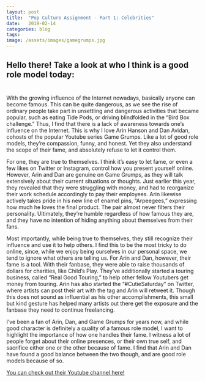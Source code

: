 ```yaml
---
layout: post
title:  "Pop Culture Assignment - Part 1: Celebrities"
date:   2019-02-14
categories: blog
tags:
image: /assets/images/gamegrumps.jpg
---
```


<h2>Hello there! Take a look at who I think is a good role model today:</h2>
<h1></h1>

With the growing influence of the Internet nowadays, basically anyone can become famous. This can be quite dangerous, as we see the rise of ordinary people take part in unsettling and dangerous activities that became popular, such as eating Tide Pods, or driving blindfolded in the “Bird Box challenge.” Thus, I find that there is a lack of awareness towards one’s influence on the Internet. This is why I love Arin Hanson and Dan Avidan, cohosts of the popular Youtube series Game Grumps. Like a lot of good role models, they’re compassion, funny, and honest. Yet they also understand the scope of their fame, and absolutely refuse to let it control them. 

For one, they are true to themselves. I think it’s easy to let fame, or even a few likes on Twitter or Instagram, control how you present yourself online. However, Arin and Dan are genuine on Game Grumps, as they will talk extensively about their current situations or thoughts. Just earlier this year, they revealed that they were struggling with money, and had to reorganize their work schedule accordingly to pay their employees. Arin likewise actively takes pride in his new line of enamel pins, “Arpeegees,” expressing how much he loves the final product. The pair almost never filters their personality. Ultimately, they’re humble regardless of how famous they are, and they have no intention of hiding anything about themselves from their fans.

Most importantly, while being true to themselves, they still recognize their influence and use it to help others. I find this to be the most tricky to do online, since, while we enjoy being ourselves in our personal space, we tend to ignore what others are telling us. For Arin and Dan, however, their fame is a tool. With their fanbase, they were able to raise thousands of dollars for charities, like Child’s Play. They’ve additionally started a touring business, called “Real Good Touring,” to help other fellow Youtubers get money from touring. Arin has also started the “#CutieSaturday” on Twitter, where artists can post their art with the tag and Arin will retweet it. Though this does not sound as influential as his other accomplishments, this small but kind gesture has helped many artists out there get the exposure and the fanbase they need to continue freelancing. 

I’ve been a fan of Arin, Dan, and Game Grumps for years now, and while good character is definitely a quality of a famous role model, I want to highlight the importance of how one handles their fame. I witness a lot of people forget about their online presences, or their own true self, and sacrifice either one or the other because of fame. I find that Arin and Dan have found a good balance between the two though, and are good role models because of so. 

[You can check out their Youtube channel here!][Link]

[Link]:https://www.youtube.com/user/GameGrumps
